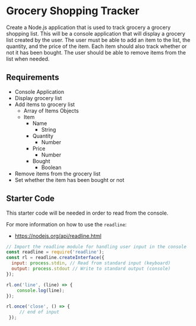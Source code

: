 # Grocery Shopping Tracker

Create a Node.js application that is used to track grocery a grocery shopping list. This will be a console application that will display a grocery list created by the user. The user must be able to add an item to the list, the quantity, and the price of the item. Each item should also track whether or not it has been bought. The user should be able to remove items from the list when needed.

## Requirements

- Console Application
- Display grocery list
- Add items to grocery list
    - Array of Items Objects
    - Item
        - Name
            - String
        - Quantity
            - Number
        - Price
            - Number
        - Bought
            - Boolean
- Remove items from the grocery list
- Set whether the item has been bought or not


## Starter Code

This starter code will be needed in order to read from the console.

For more information on how to use the `readline`:

- https://nodejs.org/api/readline.html

```javascript
// Import the readline module for handling user input in the console
const readline = require('readline');
const rl = readline.createInterface({
  input: process.stdin, // Read from standard input (keyboard)
  output: process.stdout // Write to standard output (console)
});

rl.on('line', (line) => {
    console.log(line);
});

rl.once('close', () => {
     // end of input
 });
```